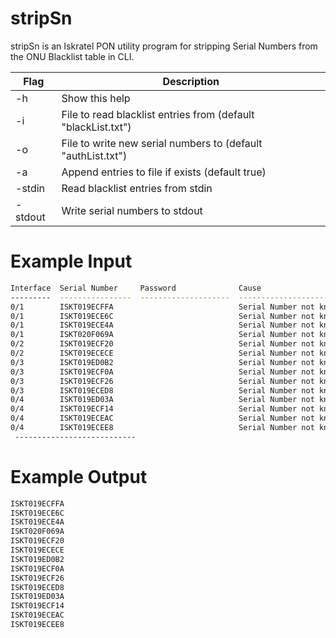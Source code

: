 # stripSn

stripSn is an Iskratel PON utility program for stripping Serial Numbers from the ONU Blacklist table in CLI.

| Flag | Description |
| ------ | ------ |
| -h | Show this help |
| -i | File to read blacklist entries from (default "blackList.txt") |
| -o | File to write new serial numbers to (default "authList.txt") |
| -a | Append entries to file if exists (default true) |
| -stdin | Read blacklist entries from stdin |
| -stdout | Write serial numbers to stdout |

# Example Input
```sh
Interface  Serial Number     Password              Cause 
---------  ----------------  --------------------  -----------------------
0/1        ISKT019ECFFA                            Serial Number not known
0/1        ISKT019ECE6C                            Serial Number not known
0/1        ISKT019ECE4A                            Serial Number not known
0/1        ISKT020F069A                            Serial Number not known
0/2        ISKT019ECF20                            Serial Number not known
0/2        ISKT019ECECE                            Serial Number not known
0/3        ISKT019ED0B2                            Serial Number not known
0/3        ISKT019ECF0A                            Serial Number not known
0/3        ISKT019ECF26                            Serial Number not known
0/3        ISKT019ECED8                            Serial Number not known
0/4        ISKT019ED03A                            Serial Number not known
0/4        ISKT019ECF14                            Serial Number not known
0/4        ISKT019ECEAC                            Serial Number not known
0/4        ISKT019ECEE8                            Serial Number not known
 ---------------------------
```

# Example Output
```sh
ISKT019ECFFA
ISKT019ECE6C
ISKT019ECE4A
ISKT020F069A
ISKT019ECF20
ISKT019ECECE
ISKT019ED0B2
ISKT019ECF0A
ISKT019ECF26
ISKT019ECED8
ISKT019ED03A
ISKT019ECF14
ISKT019ECEAC
ISKT019ECEE8
```
